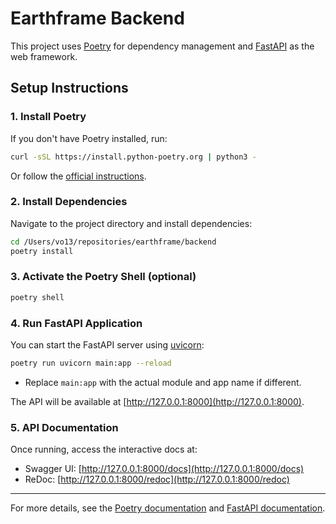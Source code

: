 # Earthframe Backend

This project uses [Poetry](https://python-poetry.org/) for dependency management and [FastAPI](https://fastapi.tiangolo.com/) as the web framework.

## Setup Instructions

### 1. Install Poetry

If you don't have Poetry installed, run:

```bash
curl -sSL https://install.python-poetry.org | python3 -
```

Or follow the [official instructions](https://python-poetry.org/docs/#installation).

### 2. Install Dependencies

Navigate to the project directory and install dependencies:

```bash
cd /Users/vo13/repositories/earthframe/backend
poetry install
```

### 3. Activate the Poetry Shell (optional)

```bash
poetry shell
```

### 4. Run FastAPI Application

You can start the FastAPI server using [uvicorn](https://www.uvicorn.org/):

```bash
poetry run uvicorn main:app --reload
```

- Replace `main:app` with the actual module and app name if different.

The API will be available at [http://127.0.0.1:8000](http://127.0.0.1:8000).

### 5. API Documentation

Once running, access the interactive docs at:

- Swagger UI: [http://127.0.0.1:8000/docs](http://127.0.0.1:8000/docs)
- ReDoc: [http://127.0.0.1:8000/redoc](http://127.0.0.1:8000/redoc)

---

For more details, see the [Poetry documentation](https://python-poetry.org/docs/) and [FastAPI documentation](https://fastapi.tiangolo.com/).
